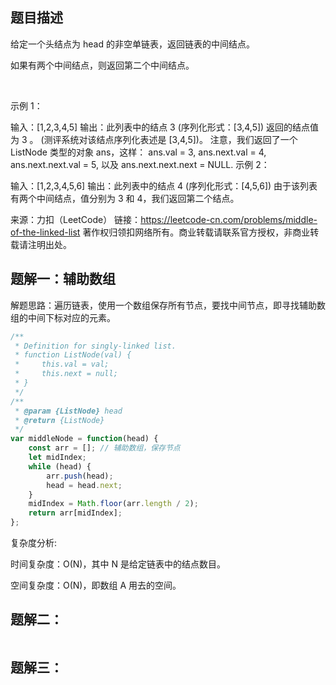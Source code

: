 ## 题目描述

给定一个头结点为 head 的非空单链表，返回链表的中间结点。

如果有两个中间结点，则返回第二个中间结点。

 

示例 1：

输入：[1,2,3,4,5]
输出：此列表中的结点 3 (序列化形式：[3,4,5])
返回的结点值为 3 。 (测评系统对该结点序列化表述是 [3,4,5])。
注意，我们返回了一个 ListNode 类型的对象 ans，这样：
ans.val = 3, ans.next.val = 4, ans.next.next.val = 5, 以及 ans.next.next.next = NULL.
示例 2：

输入：[1,2,3,4,5,6]
输出：此列表中的结点 4 (序列化形式：[4,5,6])
由于该列表有两个中间结点，值分别为 3 和 4，我们返回第二个结点。


来源：力扣（LeetCode）
链接：https://leetcode-cn.com/problems/middle-of-the-linked-list
著作权归领扣网络所有。商业转载请联系官方授权，非商业转载请注明出处。

## 题解一：辅助数组

解题思路：遍历链表，使用一个数组保存所有节点，要找中间节点，即寻找辅助数组的中间下标对应的元素。

```js
/**
 * Definition for singly-linked list.
 * function ListNode(val) {
 *     this.val = val;
 *     this.next = null;
 * }
 */
/**
 * @param {ListNode} head
 * @return {ListNode}
 */
var middleNode = function(head) {
    const arr = []; // 辅助数组，保存节点
    let midIndex;
    while (head) {
        arr.push(head);
        head = head.next;
    }
    midIndex = Math.floor(arr.length / 2);
    return arr[midIndex];
};
```

复杂度分析:

时间复杂度：O(N)，其中 N 是给定链表中的结点数目。

空间复杂度：O(N)，即数组 A 用去的空间。

## 题解二：



```js

```

## 题解三：
